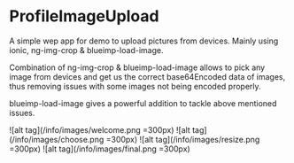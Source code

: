# ProfileImageUpload
A simple wep app for demo to upload pictures from devices. Mainly using ionic, ng-img-crop &amp; blueimp-load-image.

Combination of ng-img-crop & blueimp-load-image allows to pick any image from devices and get us the correct base64Encoded data of images, thus removing issues with some images not being encoded properly.

blueimp-load-image gives a powerful addition to tackle above mentioned issues.

![alt tag](/info/images/welcome.png =300px)
![alt tag](/info/images/choose.png =300px)
![alt tag](/info/images/resize.png =300px)
![alt tag](/info/images/final.png =300px)